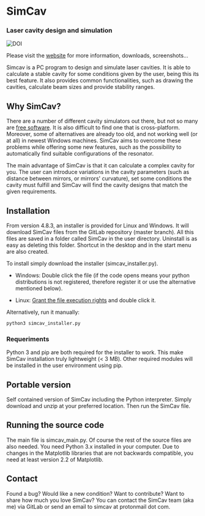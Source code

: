 # SimCav
### Laser cavity design and simulation

![DOI](https://zenodo.org/badge/DOI/10.5281/zenodo.594565.svg) 

Please visit the [website](https://simcav.org/) for more information, downloads, screenshots... 

Simcav is a PC program to design and simulate laser cavities. 
It is able to calculate a stable cavity for some conditions given by the user, being this its best feature. 
It also provides common functionalities, such as drawing the cavities, calculate beam sizes and provide stability ranges.


## Why SimCav?
There are a number of different cavity simulators out there, but not so many are [free software](https://www.gnu.org/philosophy/free-sw.en.html). 
It is also difficult to find one that is cross-platform. Moreover, some of alternatives are already too old, and not working well (or at all) in newest Windows machines. 
SimCav aims to overcome these problems while offering some new features, such as the possibility to automatically find suitable configurations of the resonator.  

The main advantage of SimCav is that it can calculate a complex cavity for you. 
The user can introduce variations in the cavity parameters (such as distance between mirrors, or mirrors' curvature), 
set some conditions the cavity must fulfill and SimCav will find the cavity designs that match the given requirements.


## Installation
From version 4.8.3, an installer is provided for Linux and Windows. It will download SimCav files from the GitLab repository (master branch). All this files are saved in a folder called SimCav in the user directory. Uninstall is as easy as deleting this folder. Shortcut in the desktop and in the start menu are also created.

To install simply download the installer (simcav_installer.py).

- Windows: Double click the file 
(if the code opens means your python distributions is not registered, therefore register it or use the alternative mentioned below).

- Linux: [Grant the file execution rights](https://askubuntu.com/questions/35478/how-do-i-mark-a-file-as-executable-via-a-gui) and double click it.

Alternatively, run it manually:
```python
python3 simcav_installer.py
```

### Requeriments
Python 3 and pip are both required for the installer to work. This make SimCav installation truly lightweight (< 3 MB). Other required modules will be installed in the user environment using pip.



## Portable version

Self contained version of SimCav including the Python interpreter. Simply download and unzip at your preferred location. Then run the SimCav file.


## Running the source code
The main file is simcav_main.py. Of course the rest of the source files are also needed. 
You need Python 3.x installed in your computer. 
Due to changes in the Matplotlib libraries that are not backwards compatible, you need at least version 2.2 of Matplotlib. 


## Contact
Found a bug? Would like a new condition? Want to contribute? Want to share how much you love SimCav?
You can contact the SimCav team (aka me) via GitLab or send an email to simcav at protonmail dot com.
